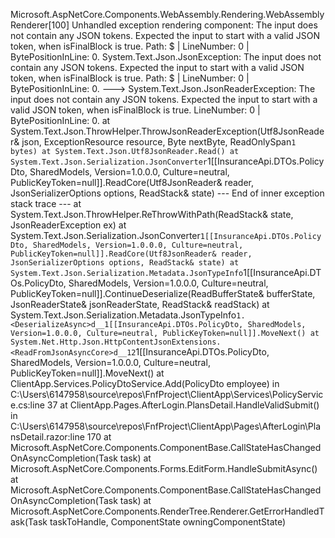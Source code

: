 Microsoft.AspNetCore.Components.WebAssembly.Rendering.WebAssemblyRenderer[100]
      Unhandled exception rendering component: The input does not contain any JSON tokens. Expected the input to start with a valid JSON token, when isFinalBlock is true. Path: $ | LineNumber: 0 | BytePositionInLine: 0.
System.Text.Json.JsonException: The input does not contain any JSON tokens. Expected the input to start with a valid JSON token, when isFinalBlock is true. Path: $ | LineNumber: 0 | BytePositionInLine: 0.
 ---> System.Text.Json.JsonReaderException: The input does not contain any JSON tokens. Expected the input to start with a valid JSON token, when isFinalBlock is true. LineNumber: 0 | BytePositionInLine: 0.
   at System.Text.Json.ThrowHelper.ThrowJsonReaderException(Utf8JsonReader& json, ExceptionResource resource, Byte nextByte, ReadOnlySpan`1 bytes)
   at System.Text.Json.Utf8JsonReader.Read()
   at System.Text.Json.Serialization.JsonConverter`1[[InsuranceApi.DTOs.PolicyDto, SharedModels, Version=1.0.0.0, Culture=neutral, PublicKeyToken=null]].ReadCore(Utf8JsonReader& reader, JsonSerializerOptions options, ReadStack& state)
   --- End of inner exception stack trace ---
   at System.Text.Json.ThrowHelper.ReThrowWithPath(ReadStack& state, JsonReaderException ex)
   at System.Text.Json.Serialization.JsonConverter`1[[InsuranceApi.DTOs.PolicyDto, SharedModels, Version=1.0.0.0, Culture=neutral, PublicKeyToken=null]].ReadCore(Utf8JsonReader& reader, JsonSerializerOptions options, ReadStack& state)
   at System.Text.Json.Serialization.Metadata.JsonTypeInfo`1[[InsuranceApi.DTOs.PolicyDto, SharedModels, Version=1.0.0.0, Culture=neutral, PublicKeyToken=null]].ContinueDeserialize(ReadBufferState& bufferState, JsonReaderState& jsonReaderState, ReadStack& readStack)
   at System.Text.Json.Serialization.Metadata.JsonTypeInfo`1.<DeserializeAsync>d__1[[InsuranceApi.DTOs.PolicyDto, SharedModels, Version=1.0.0.0, Culture=neutral, PublicKeyToken=null]].MoveNext()
   at System.Net.Http.Json.HttpContentJsonExtensions.<ReadFromJsonAsyncCore>d__12`1[[InsuranceApi.DTOs.PolicyDto, SharedModels, Version=1.0.0.0, Culture=neutral, PublicKeyToken=null]].MoveNext()
   at ClientApp.Services.PolicyDtoService.Add(PolicyDto employee) in C:\Users\6147958\source\repos\FnfProject\ClientApp\Services\PolicyService.cs:line 37
   at ClientApp.Pages.AfterLogin.PlansDetail.HandleValidSubmit() in C:\Users\6147958\source\repos\FnfProject\ClientApp\Pages\AfterLogin\PlansDetail.razor:line 170
   at Microsoft.AspNetCore.Components.ComponentBase.CallStateHasChangedOnAsyncCompletion(Task task)
   at Microsoft.AspNetCore.Components.Forms.EditForm.HandleSubmitAsync()
   at Microsoft.AspNetCore.Components.ComponentBase.CallStateHasChangedOnAsyncCompletion(Task task)
   at Microsoft.AspNetCore.Components.RenderTree.Renderer.GetErrorHandledTask(Task taskToHandle, ComponentState owningComponentState)
